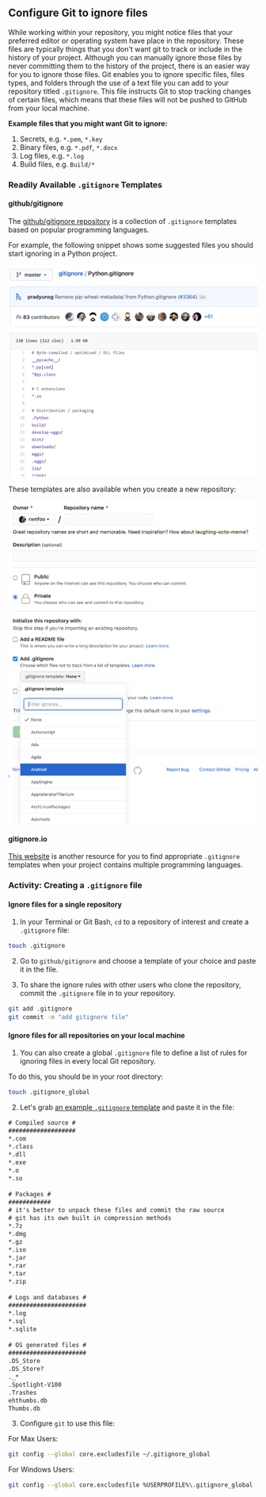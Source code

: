 ## Configure Git to ignore files

While working within your repository, you might notice files that your preferred editor or operating system have place in the repository. These files are typically things that you don't want git to track or include in the history of your project. Although you can manually ignore those files by never committing them to the history of the project, there is an easier way for you to ignore those files. Git enables you to ignore specific files, files types, and folders through the use of a text file you can add to your  repository titled `.gitignore`. This file instructs Git to stop tracking changes of certain files, which means that these files will not be pushed to GitHub from your local machine.

**Example files that you might want Git to ignore:**

1. Secrets, e.g. `*.pem`, `*.key`
1. Binary files, e.g. `*.pdf`, `*.docx`
1. Log files, e.g. `*.log`
1. Build files, e.g. `Build/*`

### Readily Available `.gitignore` Templates

#### github/gitignore

The [github/gitignore repository](https://github.com/github/gitignore) is a collection of `.gitignore` templates based on popular programming languages.

For example, the following snippet shows some suggested files you should start ignoring in a Python project.

![python-gitignore](img/python-gitignore.png ':size=60%')

These templates are also available when you create a new repository:

![create-gitignore-repo](img/gitignore-create-repo.png ':size=60%')

#### gitignore.io

[This website](https://www.toptal.com/developers/gitignore) is another resource for you to find appropriate `.gitignore` templates when your project contains multiple programming languages.

### Activity: Creating a `.gitignore` file

#### Ignore files for a single repository

1. In your Terminal or Git Bash, `cd` to a repository of interest and create a `.gitignore` file:

```sh
touch .gitignore
```

2. Go to `github/gitignore` and choose a template of your choice and paste it in the file.

3. To share the ignore rules with other users who clone the repository, commit the `.gitignore` file in to your repository.

```sh
git add .gitignore
git commit -m "add gitignore file"
```

#### Ignore files for all repositories on your local machine

1. You can also create a global `.gitignore` file to define a list of rules for ignoring files in every local Git repository. 

To do this, you should be in your root directory:

```sh
touch .gitignore_global
```

2. Let's grab [an example `.gitignore` template](https://gist.github.com/octocat/9257657) and paste it in the file:

```
# Compiled source #
###################
*.com
*.class
*.dll
*.exe
*.o
*.so

# Packages #
############
# it's better to unpack these files and commit the raw source
# git has its own built in compression methods
*.7z
*.dmg
*.gz
*.iso
*.jar
*.rar
*.tar
*.zip

# Logs and databases #
######################
*.log
*.sql
*.sqlite

# OS generated files #
######################
.DS_Store
.DS_Store?
._*
.Spotlight-V100
.Trashes
ehthumbs.db
Thumbs.db
```

3. Configure `git` to use this file: 

For Max Users:
```sh
git config --global core.excludesfile ~/.gitignore_global
```

For Windows Users:
```sh
git config --global core.excludesfile %USERPROFILE%\.gitignore_global
```